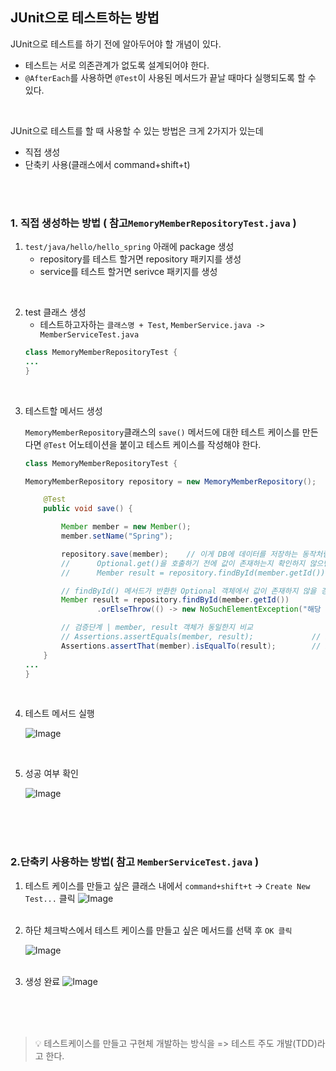 ## JUnit으로 테스트하는 방법

JUnit으로 테스트를 하기 전에 알아두어야 할 개념이 있다. 
- 테스트는 서로 의존관계가 없도록 설계되어야 한다.
- `@AfterEach`를 사용하면 `@Test`이 사용된 메서드가 끝날 때마다 실행되도록 할 수 있다.

<br />

JUnit으로 테스트를 할 때 사용할 수 있는 방법은 크게 2가지가 있는데
- 직접 생성
- 단축키 사용(클래스에서 command+shift+t)

<br />
<br />

### 1. 직접 생성하는 방법 ( 참고`MemoryMemberRepositoryTest.java` )

1. `test/java/hello/hello_spring` 아래에 package 생성
   - repository를 테스트 할거면 repository 패키지를 생성
   - service를 테스트 할거면 serivce 패키지를 생성

<br />

2. test 클래스 생성
    - 테스트하고자하는 `클래스명 + Test`, `MemberService.java -> MemberServiceTest.java`
    ```java
   class MemoryMemberRepositoryTest {
   ...
   }
    ```

<br />

3. 테스트할 메서드 생성

   `MemoryMemberRepository`클래스의 `save()` 메서드에 대한 테스트 케이스를 만든다면
   `@Test` 어노테이션을 붙이고 테스트 케이스를 작성해야 한다.

    ```java
   class MemoryMemberRepositoryTest {
    
   MemoryMemberRepository repository = new MemoryMemberRepository();
   
        @Test
        public void save() {

            Member member = new Member();
            member.setName("Spring");

            repository.save(member);    // 이게 DB에 데이터를 저장하는 동작처럼 구현한것 ( MemoryMemberRepository클래스의 save() 실행 )
            //      Optional.get()을 호출하기 전에 값이 존재하는지 확인하지 않으면서 warnning이 발생, isPresent()로 체크 후 get()을 호출하거나 아래 방법을 사용
            //      Member result = repository.findById(member.getId()).get();
   
            // findById() 메서드가 반환한 Optional 객체에서 값이 존재하지 않을 경우, NoSuchElementException 예외를 발생
            Member result = repository.findById(member.getId())
                    .orElseThrow(() -> new NoSuchElementException("해당 ID의 회원을 찾을 수 없습니다: " + member.getId()));

            // 검증단계 | member, result 객체가 동일한지 비교
            // Assertions.assertEquals(member, result);             // import org.junit.jupiter.api.Assertions;
            Assertions.assertThat(member).isEqualTo(result);        // import org.assertj.core.api.Assertions;  / static import를 하면 앞에 Assertions를 붙이지 않아도 사용 가능
        }
   ...
   }
   ```
   
<br />

4. 테스트 메서드 실행

    ![Image](https://github.com/user-attachments/assets/3ffceaa9-9c2e-49b6-896c-bf0e1caf2868)

<br />
   
5. 성공 여부 확인

   ![Image](https://github.com/user-attachments/assets/4016f796-fbd3-41ed-a83d-d77f1f0dcf0b)


<br />
<br />
<br />


### 2.단축키 사용하는 방법( 참고 `MemberServiceTest.java` )


1. 테스트 케이스를 만들고 싶은 클래스 내에서 `command+shift+t` -> `Create New Test...` 클릭
   ![Image](https://github.com/user-attachments/assets/2986122b-8da1-497a-bafe-cc69544f6753) <br /><br />
2. 하단 체크박스에서 테스트 케이스를 만들고 싶은 메서드를 선택 후 `OK 클릭`

   ![Image](https://github.com/user-attachments/assets/591f3fc4-6294-4b56-b88a-f35564646364) <br /><br />
4. 생성 완료
   ![Image](https://github.com/user-attachments/assets/170646f7-4a65-4431-ac13-5a9eec133daf)


<br />
<br />
<br />

> 💡 테스트케이스를 만들고 구현체 개발하는 방식을 => 테스트 주도 개발(TDD)라고 한다.
